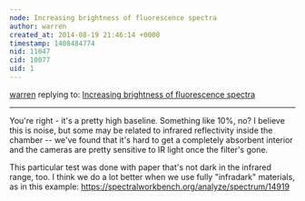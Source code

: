 ```yaml
---
node: Increasing brightness of fluorescence spectra
author: warren
created_at: 2014-08-19 21:46:14 +0000
timestamp: 1408484774
nid: 11047
cid: 10077
uid: 1
---
```




[warren](../profile/warren) replying to: [Increasing brightness of fluorescence spectra](../notes/warren/08-13-2014/increasing-brightness-of-fluorescence-spectra)

----
You're right - it's a pretty high baseline. Something like 10%, no? I believe this is noise, but some may be related to infrared reflectivity inside the chamber -- we've found that it's hard to get a completely absorbent interior and the cameras are pretty sensitive to IR light once the filter's gone. 

This particular test was done with paper that's not dark in the infrared range, too. I think we do a lot better when we use fully "infradark" materials, as in this example: https://spectralworkbench.org/analyze/spectrum/14919